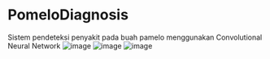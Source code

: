 # PomeloDiagnosis
Sistem pendeteksi penyakit pada buah pamelo menggunakan Convolutional Neural Network
![image](https://github.com/thariqmuhammad/PomeloDiagnosis/assets/66414145/3c2ffb98-8850-403c-ac79-39fe5afd822d)
![image](https://github.com/thariqmuhammad/PomeloDiagnosis/assets/66414145/6387730a-6623-447a-8fcd-a56cf0c6b449)
![image](https://github.com/thariqmuhammad/PomeloDiagnosis/assets/66414145/df56b404-6abf-4b1c-bb53-5b0549197f5e)
